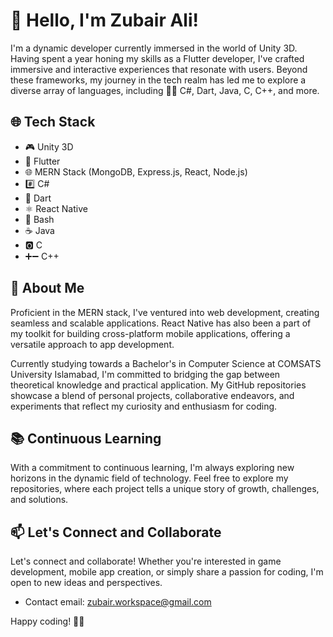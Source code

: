 # 👋 Hello, I'm Zubair Ali!

I'm a dynamic developer currently immersed in the world of Unity 3D. Having spent a year honing my skills as a Flutter developer, I've crafted immersive and interactive experiences that resonate with users. Beyond these frameworks, my journey in the tech realm has led me to explore a diverse array of languages, including 👨‍💻 C#, Dart, Java, C, C++, and more.

## 🌐 Tech Stack

- 🎮 Unity 3D
- 📱 Flutter
- 🌐 MERN Stack (MongoDB, Express.js, React, Node.js)
- #️⃣ C#
- 🎯 Dart
- ⚛️ React Native
- 🐚 Bash
- ☕ Java
- 🅾️ C
- ➕➖ C++

## 🚀 About Me

Proficient in the MERN stack, I've ventured into web development, creating seamless and scalable applications. React Native has also been a part of my toolkit for building cross-platform mobile applications, offering a versatile approach to app development.

Currently studying towards a Bachelor's in Computer Science at COMSATS University Islamabad, I'm committed to bridging the gap between theoretical knowledge and practical application. My GitHub repositories showcase a blend of personal projects, collaborative endeavors, and experiments that reflect my curiosity and enthusiasm for coding.

## 📚 Continuous Learning

With a commitment to continuous learning, I'm always exploring new horizons in the dynamic field of technology. Feel free to explore my repositories, where each project tells a unique story of growth, challenges, and solutions.

## 📫 Let's Connect and Collaborate

Let's connect and collaborate! Whether you're interested in game development, mobile app creation, or simply share a passion for coding, I'm open to new ideas and perspectives.

- Contact email: zubair.workspace@gmail.com

Happy coding! 🚀✨
